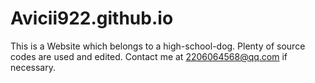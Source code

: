 # Avicii922.github.io
This is a Website which belongs to a high-school-dog.
Plenty of source codes are used and edited.
Contact me at 2206064568@qq.com if necessary.
